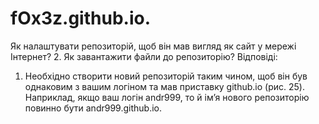 # fOx3z.github.io.
Як налаштувати репозиторій, щоб він мав вигляд як сайт у
мережі Інтернет?
2. Як завантажити файли до репозиторію?
Відповіді:
1. Необхідно створити новий репозиторій таким чином, щоб він був
однаковим з вашим логіном та мав приставку github.io (рис. 25).
Наприклад, якщо ваш логін andr999, то й ім’я нового репозиторію
повинно бути andr999.github.io.
